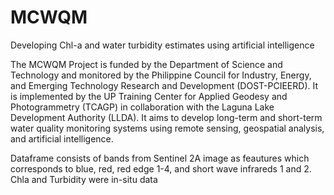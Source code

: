 # MCWQM
Developing Chl-a and water turbidity estimates using artificial intelligence

The MCWQM Project is funded by the Department of Science and Technology and 
monitored by the Philippine Council for Industry, Energy, and Emerging Technology Research and Development (DOST-PCIEERD). 
It is implemented by the UP Training Center for Applied Geodesy and Photogrammetry (TCAGP) in collaboration with the 
Laguna Lake Development Authority (LLDA). It aims to develop long-term and short-term water quality monitoring systems 
using remote sensing, geospatial analysis, and artificial intelligence.

Dataframe consists of bands from Sentinel 2A image as feautures which corresponds to blue, red, red edge 1-4, and short wave infrareds 1 and 2. Chla and Turbidity were in-situ data
